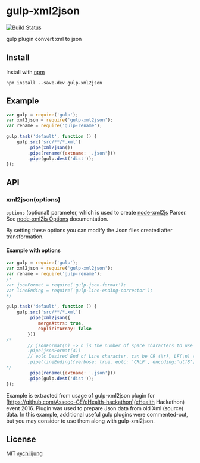 # gulp-xml2json

[![Build Status](https://travis-ci.org/DataGarage/gulp-xml2json.png?branch=master)](https://travis-ci.org/DataGarage/gulp-xml2json)

gulp plugin convert xml to json

## Install

Install with [npm](https://npmjs.org/package/gulp-xml2json)

```
npm install --save-dev gulp-xml2json
```


## Example

```js
var gulp = require('gulp');
var xml2json = require('gulp-xml2json');
var rename = require('gulp-rename');

gulp.task('default', function () {
	gulp.src('src/**/*.xml')
		.pipe(xml2json())
		.pipe(rename({extname: '.json'}))
		.pipe(gulp.dest('dist'));
});
```


## API

### xml2json(options)

`options` (optional) parameter, which is used to create [node-xml2js](https://github.com/Leonidas-from-XIV/node-xml2js) Parser.
See [node-xml2js Options](https://github.com/Leonidas-from-XIV/node-xml2js#options) documentation. 

By setting these options you can modify the Json files created after transformation.

#### Example with options

```js
var gulp = require('gulp');
var xml2json = require('gulp-xml2json');
var rename = require('gulp-rename');
/*
var jsonFormat = require('gulp-json-format');
var lineEnding = require('gulp-line-ending-corrector');
*/

gulp.task('default', function () {
	gulp.src('src/**/*.xml')		
		.pipe(xml2json({            
            mergeAttrs: true,
            explicitArray: false
        }))
/*		
        // jsonFormat(n) -> n is the number of space characters to use as white space
        .pipe(jsonFormat(4))
        // eolc Desired End of Line character. can be CR (\r), LF(\n) (Default), CRLF(\r\n)
        .pipe(lineEnding({verbose: true, eolc: 'CRLF', encoding:'utf8'}))
*/
        .pipe(rename({extname: '.json'}))
		.pipe(gulp.dest('dist'));
});
```

Example is extracted from usage of gulp-xml2json plugin for [https://github.com/Asseco-CE/eHealth-hackathon](eHealth Hackathon) event 2016.
Plugin was used to prepare Json data from old Xml (source) data. 
In this example, additional useful gulp plugins were commented-out, but you may consider to use them along with gulp-xml2json.

## License

MIT [@chilijung](http://github.com/chilijung)

